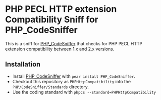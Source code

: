 PHP PECL HTTP extension Compatibility Sniff for PHP_CodeSniffer
==============================================================

This is a sniff for [PHP_CodeSniffer](http://pear.php.net/PHP_CodeSniffer) that checks for PHP PECL HTTP extension compatibility between 1.x and 2.x versions.

Installation
------------

* Install [PHP_CodeSniffer](http://pear.php.net/PHP_CodeSniffer) with `pear install PHP_CodeSniffer`.
* Checkout this repository as `PHPHttpCompatibility` into the `PHP/CodeSniffer/Standards` directory.
* Use the coding standard with `phpcs --standard=PHPHttpCompatibility`
